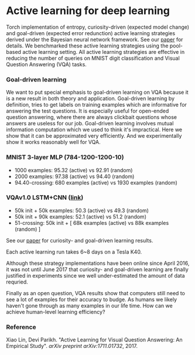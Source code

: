 # Active learning for deep learning

Torch implementation of entropy, curiosity-driven (expected model change) and goal-driven (expected error redunction) active learning strategies derived under the Bayesian neural network framework. See our [paper](https://arxiv.org/abs/1711.01732) for details. We benchmarked these active learning strategies using the pool-based active learning setting. All active learning strategies are effective in reducing the number of queries on MNIST digit classification and Visual Question Answering (VQA) tasks. 

### Goal-driven learning

We want to put special emphasis to goal-driven learning on VQA because it is a new result in both theory and application. Goal-driven learning by definition, tries to get labels on training examples which are informative for answering the test questions. It is especially useful for open-ended question answering, where there are always clickbait questions whose answers are useless for our job. Goal-driven learning involves mutual information computation which we used to think it's impractical. Here we show that it can be approximated very efficiently. And we experimentally show it works reasonably well for VQA.


### MNIST 3-layer MLP (784-1200-1200-10)

- 1000 examples: 95.32 (active) vs 92.91 (random)
- 2000 examples: 97.38 (active) vs 94.40 (random)
- 94.40-crossing: 680 examples (active) vs 1930 examples (random)

### VQAv1.0 LSTM+CNN ([link](https://github.com/GT-Vision-Lab/VQA_LSTM_CNN))

- 50k init + 50k examples: 50.3 (active) vs 49.3 (random)
- 50k init + 90k examples: 52.1 (active) vs 51.2 (random)
- 51-crossing: 50k init + [ 68k examples (active) vs 88k examples (random) ]

See our [paper](https://arxiv.org/abs/1711.01732) for curiosity- and goal-driven learning results. 

Each active learning run takes 6~8 days on a Tesla K40.

Although these strategy implementations have been online since April 2016, it was not until June 2017 that curiosity- and goal-driven learning are finally justified in experiments since we well under-estimated the amount of data requried.

Finally as an open question, VQA results show that computers still need to see a lot of examples for their accuracy to budge. As humans we likely haven't gone through as many examples in our life time. How can we achieve human-level learning efficiency? 

### Reference

Xiao Lin, Devi Parikh. "Active Learning for Visual Question Answering: An Empirical Study". *arXiv preprint arXiv:1711.01732*, 2017.
